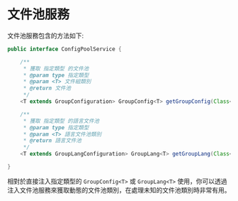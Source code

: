 # 文件池服務

文件池服務包含的方法如下:

```java
public interface ConfigPoolService {

    /**
     * 獲取 指定類型 的文件池
     * @param type 指定類型
     * @param <T> 文件組類別
     * @return 文件池
     */
    <T extends GroupConfiguration> GroupConfig<T> getGroupConfig(Class<T> type);

    /**
     * 獲取 指定類型 的語言文件池
     * @param type 指定類型
     * @param <T> 語言文件池類別
     * @return 語言文件池
     */
    <T extends GroupLangConfiguration> GroupLang<T> getGroupLang(Class<T> type);

}
```

相對於直接注入指定類型的 `GroupConfig<T>` 或 `GroupLang<T>` 使用，你可以透過注入文件池服務來獲取動態的文件池類別，在處理未知的文件池類別時非常有用。

